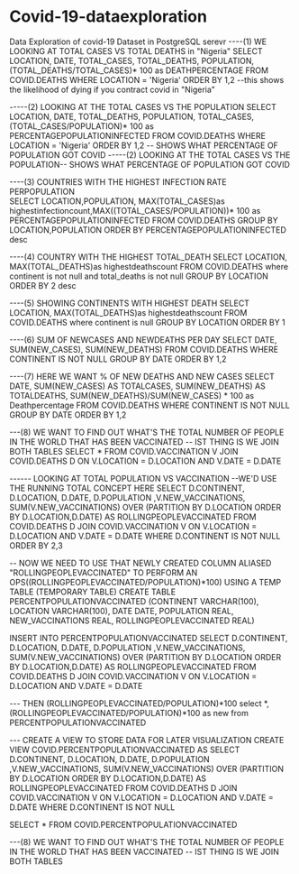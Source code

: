 # Covid-19-dataexploration
Data Exploration of covid-19 Dataset in PostgreSQL serevr
----(1) WE LOOKING AT TOTAL CASES VS TOTAL DEATHS in "Nigeria" 
SELECT LOCATION, DATE, TOTAL_CASES, TOTAL_DEATHS, POPULATION, (TOTAL_DEATHS/TOTAL_CASES)* 100 as DEATHPERCENTAGE
FROM COVID.DEATHS 
WHERE LOCATION = 'Nigeria'
ORDER BY 1,2
--this shows the likelihood of dying if you contract covid in "Nigeria"


-----(2) LOOKING AT THE TOTAL CASES VS THE POPULATION
SELECT LOCATION, DATE, TOTAL_DEATHS, POPULATION, TOTAL_CASES,(TOTAL_CASES/POPULATION)* 100 as PERCENTAGEPOPULATIONINFECTED
FROM COVID.DEATHS 
WHERE LOCATION = 'Nigeria'
ORDER BY 1,2
-- SHOWS WHAT PERCENTAGE OF POPULATION GOT COVID
-----(2) LOOKING AT THE TOTAL CASES VS THE POPULATION-- SHOWS WHAT PERCENTAGE OF POPULATION GOT COVID


----(3) COUNTRIES WITH THE HIGHEST INFECTION RATE PERPOPULATION   
SELECT LOCATION,POPULATION, MAX(TOTAL_CASES)as highestinfectioncount,MAX((TOTAL_CASES/POPULATION))* 100 as PERCENTAGEPOPULATIONINFECTED
FROM COVID.DEATHS 
GROUP BY LOCATION,POPULATION
ORDER BY PERCENTAGEPOPULATIONINFECTED desc


----(4) COUNTRY WITH THE HIGHEST TOTAL_DEATH
SELECT LOCATION, MAX(TOTAL_DEATHS)as highestdeathscount
FROM COVID.DEATHS
where continent is not null and total_deaths is not null
GROUP BY LOCATION
ORDER BY 2 desc



----(5) SHOWING CONTINENTS WITH HIGHEST DEATH 
SELECT LOCATION, MAX(TOTAL_DEATHS)as highestdeathscount
FROM COVID.DEATHS
where continent is null
GROUP BY LOCATION
ORDER BY 1 


----(6) SUM OF NEWCASES AND NEWDEATHS PER DAY
SELECT DATE, SUM(NEW_CASES), SUM(NEW_DEATHS)
FROM COVID.DEATHS 
WHERE CONTINENT IS NOT NULL
GROUP BY DATE
ORDER BY 1,2


----(7) HERE WE WANT % OF NEW DEATHS AND NEW CASES 
SELECT DATE, SUM(NEW_CASES) AS TOTALCASES, SUM(NEW_DEATHS) AS TOTALDEATHS,  SUM(NEW_DEATHS)/SUM(NEW_CASES) * 100 as Deathpercentage 
FROM COVID.DEATHS 
WHERE CONTINENT IS NOT NULL
GROUP BY DATE
ORDER BY 1,2


---(8) WE WANT TO FIND OUT WHAT'S THE TOTAL NUMBER OF PEOPLE IN THE WORLD THAT HAS BEEN VACCINATED 
-- IST THING IS WE JOIN BOTH TABLES 
SELECT * 
FROM COVID.VACCINATION V 
JOIN COVID.DEATHS D 
ON 
V.LOCATION = D.LOCATION AND V.DATE = D.DATE 


------ LOOKING AT TOTAL POPULATION VS VACCINATION --WE'D USE THE RUNNING TOTAL CONCEPT HERE 
SELECT D.CONTINENT, D.LOCATION, D.DATE, D.POPULATION ,V.NEW_VACCINATIONS, SUM(V.NEW_VACCINATIONS) OVER (PARTITION BY D.LOCATION ORDER BY D.LOCATION,D.DATE) AS ROLLINGPEOPLEVACCINATED
FROM COVID.DEATHS D JOIN COVID.VACCINATION V 
ON 
V.LOCATION = D.LOCATION AND V.DATE = D.DATE 
WHERE D.CONTINENT IS NOT NULL
ORDER BY 2,3

-- NOW WE NEED TO USE THAT NEWLY CREATED COLUMN ALIASED "ROLLINGPEOPLEVACCINATED" TO PERFORM AN OPS((ROLLINGPEOPLEVACCINATED/POPULATION)*100)
USING A TEMP TABLE (TEMPORARY TABLE)
CREATE TABLE PERCENTPOPULATIONVACCINATED
(CONTINENT VARCHAR(100),
LOCATION VARCHAR(100),
DATE DATE,
POPULATION REAL,
NEW_VACCINATIONS REAL,
ROLLINGPEOPLEVACCINATED REAL)

INSERT INTO PERCENTPOPULATIONVACCINATED
SELECT D.CONTINENT, D.LOCATION, D.DATE, D.POPULATION ,V.NEW_VACCINATIONS, SUM(V.NEW_VACCINATIONS) OVER (PARTITION BY D.LOCATION ORDER BY D.LOCATION,D.DATE) AS ROLLINGPEOPLEVACCINATED
FROM COVID.DEATHS D JOIN COVID.VACCINATION V 
ON 
V.LOCATION = D.LOCATION AND V.DATE = D.DATE 

--- THEN (ROLLINGPEOPLEVACCINATED/POPULATION)*100 
select *, (ROLLINGPEOPLEVACCINATED/POPULATION)*100 as new
from PERCENTPOPULATIONVACCINATED

--- CREATE A VIEW TO STORE DATA FOR LATER VISUALIZATION 
CREATE VIEW COVID.PERCENTPOPULATIONVACCINATED
AS 
SELECT D.CONTINENT, D.LOCATION, D.DATE, D.POPULATION ,V.NEW_VACCINATIONS, SUM(V.NEW_VACCINATIONS) OVER (PARTITION BY D.LOCATION ORDER BY D.LOCATION,D.DATE) AS ROLLINGPEOPLEVACCINATED
FROM COVID.DEATHS D JOIN COVID.VACCINATION V 
ON 
V.LOCATION = D.LOCATION AND V.DATE = D.DATE 
WHERE D.CONTINENT IS NOT NULL

SELECT * FROM COVID.PERCENTPOPULATIONVACCINATED



---(8) WE WANT TO FIND OUT WHAT'S THE TOTAL NUMBER OF PEOPLE IN THE WORLD THAT HAS BEEN VACCINATED -- IST THING IS WE JOIN BOTH TABLES 
